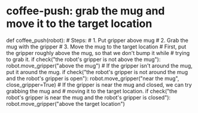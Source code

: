 # coffee-push: grab the mug and move it to the target location
def coffee_push(robot):
    # Steps:
    #  1. Put gripper above mug
    #  2. Grab the mug with the gripper
    #  3. Move the mug to the target location
    # First, put the gripper roughly above the mug, so that we don't bump it while
    # trying to grab it.
    if check("the robot's gripper is not above the mug"):
        robot.move_gripper("above the mug")
    # If the gripper isn't around the mug, put it around the mug.
    if check("the robot's gripper is not around the mug and the robot's gripper is open"):
        robot.move_gripper("near the mug", close_gripper=True)
    # If the gripper is near the mug and closed, we can try grabbing the mug and
    # moving it to the target location.
    if check("the robot's gripper is near the mug and the robot's gripper is closed"):
        robot.move_gripper("above the target location")